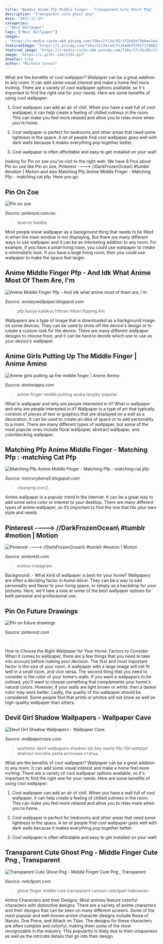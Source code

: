 ```yaml
---
title: "Baddie Anime Pfp Middle Finger - Transparent Cute Ghost Png"
description: "Transparent cute ghost png"
date: "2021-11-23"
categories:
- "Best Wallpaper"
tags: ["Best Wallpaper"]
images:
- "https://s-media-cache-ak0.pinimg.com/736x/1f/2b/95/1f2b95d73b0ae2ea103b2a29a67eaf68.jpg"
featuredImage: "https://i.pinimg.com/736x/52/34/ad/5234adef5761f1f4882301aa89dcf6d9.jpg"
featured_image: "https://s-media-cache-ak0.pinimg.com/736x/1f/2b/95/1f2b95d73b0ae2ea103b2a29a67eaf68.jpg"
image: "https://i.gifer.com/1YQs.gif"
ShowToc: true
author: "Michale Corwin"
---
```



What are the benefits of cool wallpaper?
Wallpaper can be a great addition to any room. It can add some visual interest and make a home feel more inviting. There are a variety of cool wallpaper options available, so it's important to find the right one for your needs. Here are some benefits of using cool wallpaper: 
1. Cool wallpaper can add an air of chill. When you have a wall full of cool wallpaper, it can help create a feeling of chilled outness in the room. This can make you feel more relaxed and allow you to relax more when you're home. 

2. Cool wallpaper is perfect for bedrooms and other areas that need some lightness in the space. A lot of people find cool wallpaper goes well with dark walls because it makes everything pop together better. 

3. Cool wallpaper is often affordable and easy to get installed on your wall!

	

		
looking for Pin on zoe you've visit to the right web. We have 8 Pics about Pin on zoe like Pin on zoe, Pinterest ----&gt; //DarkFrozenOcean\\ #tumblr #motion | Motion and also Matching Pfp Anime Middle Finger - Matching Pfp : ∙matching cat pfp. Here you go:
		
    
## Pin On Zoe

<img loading=lazy src="https://i.pinimg.com/736x/52/34/ad/5234adef5761f1f4882301aa89dcf6d9.jpg" onerror="this.onerror=null;this.src='https://tse2.mm.bing.net/th?id=OIP.mZNrwB8_raBSncXEDcXfewHaJQ&amp;pid=15.1';" alt="Pin on zoe">

_Source: pinterest.com.au_

>laverne baddie. 

	

Most people know wallpaper as a background thing that needs to be filled in when the main window is not displaying. But there are many different ways to use wallpaper and it can be an interesting addition to any room. For example, if you have a small living room, you could use wallpaper to create a minimalistic look. If you have a large living room, then you could use wallpaper to make the space feel larger.

    
## Anime Middle Finger Pfp - And Idk What Anime Most Of Them Are, I&#039;m

<img loading=lazy src="https://i.gifer.com/1YQs.gif" onerror="this.onerror=null;this.src='https://tse3.mm.bing.net/th?id=OIP.DowFhznRemwxajmzNfEnYQHaHB&amp;pid=15.1';" alt="Anime Middle Finger Pfp - And idk what anime most of them are, i&#039;m">

_Source: wesleywallpaper.blogspot.com_

>pfp kyoya katekyo hitman hibari flipping khr. 

	

Wallpapers are a type of image that is downloaded as a background image on some devices. They can be used to show off the device's design or to create a custom look for the device. There are many different wallpaper designs to choose from, and it can be hard to decide which one to use as your device's wallpaper.

    
## Anime Girls Putting Up The Middle Finger | Anime Amino

<img loading=lazy src="http://pm1.narvii.com/5751/3537d499d70c17be78be828b19cb9e3911f194ea_hq.jpg" onerror="this.onerror=null;this.src='https://tse3.mm.bing.net/th?id=OIP.gmdcPZsF4W6Up75NUgn2mgHaGL&amp;pid=15.1';" alt="Anime girls putting up the middle finger | Anime Amino">

_Source: aminoapps.com_

>anime finger middle putting asuka langley popular. 

	

What is wallpaper and why are people interested in it?
What is wallpaper and why are people interested in it?
Wallpaper is a type of art that typically consists of pieces of text or graphics that are displayed on a wall as a decoration. It can be used to create an idea of space or to add personality to a room. There are many different types of wallpaper, but some of the most popular ones include floral wallpaper, abstract wallpaper, and colorblocking wallpaper.

    
## Matching Pfp Anime Middle Finger - Matching Pfp : ∙matching Cat Pfp

<img loading=lazy src="https://icon2.cleanpng.com/20190731/ktq/kisspng-rick-and-morty-download-buy-ampaposrick-and-mortyampapos-by-5d4121ee7c1f81.9110974415645496145084.jpg" onerror="this.onerror=null;this.src='https://tse4.mm.bing.net/th?id=OIP.bVz9BeDGwOjqHYxI3Uh6dgAAAA&amp;pid=15.1';" alt="Matching Pfp Anime Middle Finger - Matching Pfp : ∙matching cat pfp">

_Source: mercurybenq5.blogspot.com_

>cleanpng icon2. 

	

Anime wallpaper is a popular trend in the internet. It can be a great way to add some extra color or interest to your desktop. There are many different types of anime wallpaper, so it’s important to find the one that fits your own style and needs.

    
## Pinterest ----&gt; //DarkFrozenOcean\\ #tumblr #motion | Motion

<img loading=lazy src="https://s-media-cache-ak0.pinimg.com/736x/1f/2b/95/1f2b95d73b0ae2ea103b2a29a67eaf68.jpg" onerror="this.onerror=null;this.src='https://tse4.mm.bing.net/th?id=OIP.1nGYP3hP5eA7W55XRpFDnwHaHR&amp;pid=15.1';" alt="Pinterest ----&gt; //DarkFrozenOcean\\ #tumblr #motion | Motion">

_Source: pinterest.com_

>motion instagram. 

	

Background: - What kind of wallpaper is best for your home?
Wallpapers are often a deciding factor in home décor. They can be a way to add personality and flavor to your living space, or simply as a backdrop for your pictures. Here, we'll take a look at some of the best wallpaper options for both personal and professional use.

    
## Pin On Future Drawings

<img loading=lazy src="https://i.pinimg.com/736x/a0/3d/65/a03d658a9250f4149a82eb4aeb7321b1.jpg" onerror="this.onerror=null;this.src='https://tse4.mm.bing.net/th?id=OIP.ZhpRMnmSTpz65c3VWacc3gHaHa&amp;pid=15.1';" alt="Pin on future drawings">

_Source: pinterest.com_

>. 

	

How to Choose the Right Wallpaper for Your Home: Factors to Consider
When it comes to wallpaper, there are a few things that you need to take into account before making your decision. The first and most important factor is the size of your room. A wallpaper with a large image will not fit well in a small room, and vice versa. 
The second thing that you need to consider is the color of your home's walls. If you want a wallpapers to be noticed, you'll want to choose something that complements your home's natural colors. However, if your walls are light brown or white, then a darker color may work better. 
Lastly, the quality of the wallpaper should be considered. Some people find that prints or photos will not show as well on high-quality wallpaper than others.

    
## Devil Girl Shadow Wallpapers - Wallpaper Cave

<img loading=lazy src="https://wallpapercave.com/wp/wp8889827.jpg" onerror="this.onerror=null;this.src='https://tse1.mm.bing.net/th?id=OIP.EfXgbBdIYngiY8XycdwhoAHaHa&amp;pid=15.1';" alt="Devil Girl Shadow Wallpapers - Wallpaper Cave">

_Source: wallpapercave.com_

>aesthetic devil wallpapers shadow zip boy easily file r3d wattpad abstract escolha pasta источник статьи. 

	

What are the benefits of cool wallpaper?
Wallpaper can be a great addition to any room. It can add some visual interest and make a home feel more inviting. There are a variety of cool wallpaper options available, so it's important to find the right one for your needs. Here are some benefits of using cool wallpaper: 
1. Cool wallpaper can add an air of chill. When you have a wall full of cool wallpaper, it can help create a feeling of chilled outness in the room. This can make you feel more relaxed and allow you to relax more when you're home. 

2. Cool wallpaper is perfect for bedrooms and other areas that need some lightness in the space. A lot of people find cool wallpaper goes well with dark walls because it makes everything pop together better. 

3. Cool wallpaper is often affordable and easy to get installed on your wall!

    
## Transparent Cute Ghost Png - Middle Finger Cute Png , Transparent

<img loading=lazy src="https://www.netclipart.com/pp/m/307-3070014_transparent-cute-ghost-png-middle-finger-cute-png.png" onerror="this.onerror=null;this.src='https://tse2.mm.bing.net/th?id=OIP.5u5zfliCPtzaWzlxbisMAgHaFb&amp;pid=15.1';" alt="Transparent Cute Ghost Png - Middle Finger Cute Png , Transparent">

_Source: netclipart.com_

>ghost finger middle cute transparent cartoon netclipart halloween. 

	

Anime Characters and their Designs: Most animes feature colorful characters with distinctive designs.
There are a variety of anime characters and their designs that can be seen on many different screens. Some of the most popular and well-known anime character designs include those of Naruto, One Piece, and Attack on Titan. The designs for these characters are often complex and colorful, making them some of the most recognizable in the industry. This popularity is likely due to their uniqueness as well as the intricate details that go into their design.

